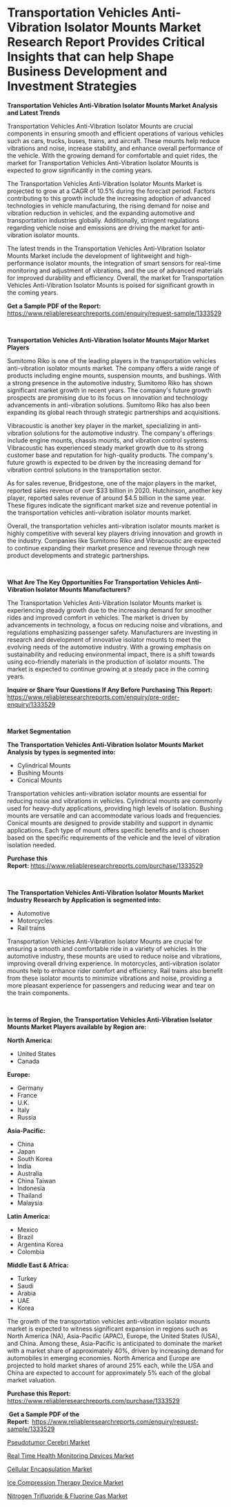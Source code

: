 <p><h1>Transportation Vehicles Anti-Vibration Isolator Mounts Market Research Report Provides Critical Insights that can help Shape Business Development and Investment Strategies</h1></p><p><strong>Transportation Vehicles Anti-Vibration Isolator Mounts Market Analysis and Latest Trends</strong></p>
<p><p>Transportation Vehicles Anti-Vibration Isolator Mounts are crucial components in ensuring smooth and efficient operations of various vehicles such as cars, trucks, buses, trains, and aircraft. These mounts help reduce vibrations and noise, increase stability, and enhance overall performance of the vehicle. With the growing demand for comfortable and quiet rides, the market for Transportation Vehicles Anti-Vibration Isolator Mounts is expected to grow significantly in the coming years.</p><p>The Transportation Vehicles Anti-Vibration Isolator Mounts Market is projected to grow at a CAGR of 10.5% during the forecast period. Factors contributing to this growth include the increasing adoption of advanced technologies in vehicle manufacturing, the rising demand for noise and vibration reduction in vehicles, and the expanding automotive and transportation industries globally. Additionally, stringent regulations regarding vehicle noise and emissions are driving the market for anti-vibration isolator mounts.</p><p>The latest trends in the Transportation Vehicles Anti-Vibration Isolator Mounts Market include the development of lightweight and high-performance isolator mounts, the integration of smart sensors for real-time monitoring and adjustment of vibrations, and the use of advanced materials for improved durability and efficiency. Overall, the market for Transportation Vehicles Anti-Vibration Isolator Mounts is poised for significant growth in the coming years.</p></p>
<p><strong>Get a Sample PDF of the Report:&nbsp;</strong> <a href="https://www.reliableresearchreports.com/enquiry/request-sample/1333529">https://www.reliableresearchreports.com/enquiry/request-sample/1333529</a></p>
<p>&nbsp;</p>
<p><strong>Transportation Vehicles Anti-Vibration Isolator Mounts Major Market Players</strong></p>
<p><p>Sumitomo Riko is one of the leading players in the transportation vehicles anti-vibration isolator mounts market. The company offers a wide range of products including engine mounts, suspension mounts, and bushings. With a strong presence in the automotive industry, Sumitomo Riko has shown significant market growth in recent years. The company's future growth prospects are promising due to its focus on innovation and technology advancements in anti-vibration solutions. Sumitomo Riko has also been expanding its global reach through strategic partnerships and acquisitions.</p><p>Vibracoustic is another key player in the market, specializing in anti-vibration solutions for the automotive industry. The company's offerings include engine mounts, chassis mounts, and vibration control systems. Vibracoustic has experienced steady market growth due to its strong customer base and reputation for high-quality products. The company's future growth is expected to be driven by the increasing demand for vibration control solutions in the transportation sector.</p><p>As for sales revenue, Bridgestone, one of the major players in the market, reported sales revenue of over $33 billion in 2020. Hutchinson, another key player, reported sales revenue of around $4.5 billion in the same year. These figures indicate the significant market size and revenue potential in the transportation vehicles anti-vibration isolator mounts market.</p><p>Overall, the transportation vehicles anti-vibration isolator mounts market is highly competitive with several key players driving innovation and growth in the industry. Companies like Sumitomo Riko and Vibracoustic are expected to continue expanding their market presence and revenue through new product developments and strategic partnerships.</p></p>
<p>&nbsp;</p>
<p><strong>What Are The Key Opportunities For Transportation Vehicles Anti-Vibration Isolator Mounts Manufacturers?</strong></p>
<p><p>The Transportation Vehicles Anti-Vibration Isolator Mounts market is experiencing steady growth due to the increasing demand for smoother rides and improved comfort in vehicles. The market is driven by advancements in technology, a focus on reducing noise and vibrations, and regulations emphasizing passenger safety. Manufacturers are investing in research and development of innovative isolator mounts to meet the evolving needs of the automotive industry. With a growing emphasis on sustainability and reducing environmental impact, there is a shift towards using eco-friendly materials in the production of isolator mounts. The market is expected to continue growing at a steady pace in the coming years.</p></p>
<p><strong>Inquire or Share Your Questions If Any Before Purchasing This Report:</strong> <a href="https://www.reliableresearchreports.com/enquiry/pre-order-enquiry/1333529">https://www.reliableresearchreports.com/enquiry/pre-order-enquiry/1333529</a></p>
<p>&nbsp;</p>
<p><strong>Market Segmentation</strong></p>
<p><strong>The Transportation Vehicles Anti-Vibration Isolator Mounts Market Analysis by types is segmented into:</strong></p>
<p><ul><li>Cylindrical Mounts</li><li>Bushing Mounts</li><li>Conical Mounts</li></ul></p>
<p><p>Transportation vehicles anti-vibration isolator mounts are essential for reducing noise and vibrations in vehicles. Cylindrical mounts are commonly used for heavy-duty applications, providing high levels of isolation. Bushing mounts are versatile and can accommodate various loads and frequencies. Conical mounts are designed to provide stability and support in dynamic applications. Each type of mount offers specific benefits and is chosen based on the specific requirements of the vehicle and the level of vibration isolation needed.</p></p>
<p><strong>Purchase this Report:&nbsp;</strong><a href="https://www.reliableresearchreports.com/purchase/1333529">https://www.reliableresearchreports.com/purchase/1333529</a></p>
<p>&nbsp;</p>
<p><strong>The Transportation Vehicles Anti-Vibration Isolator Mounts Market Industry Research by Application is segmented into:</strong></p>
<p><ul><li>Automotive</li><li>Motorcycles</li><li>Rail trains</li></ul></p>
<p><p>Transportation Vehicles Anti-Vibration Isolator Mounts are crucial for ensuring a smooth and comfortable ride in a variety of vehicles. In the automotive industry, these mounts are used to reduce noise and vibrations, improving overall driving experience. In motorcycles, anti-vibration isolator mounts help to enhance rider comfort and efficiency. Rail trains also benefit from these isolator mounts to minimize vibrations and noise, providing a more pleasant experience for passengers and reducing wear and tear on the train components.</p></p>
<p>&nbsp;</p>
<p><strong>In terms of Region, the Transportation Vehicles Anti-Vibration Isolator Mounts Market Players available by Region are:</strong></p>
<p>
    <p> <strong> North America: </strong>
        <ul>
            <li>United States</li>
            <li>Canada</li>
        </ul>
        </p> 
    <p> <strong> Europe: </strong>
        <ul>
            <li>Germany</li>
            <li>France</li>
            <li>U.K.</li>
            <li>Italy</li>
            <li>Russia</li>
        </ul>
        </p> 
    <p> <strong> Asia-Pacific: </strong>
        <ul>
            <li>China</li>
            <li>Japan</li>
            <li>South Korea</li>
            <li>India</li>
            <li>Australia</li>
            <li>China Taiwan</li>
            <li>Indonesia</li>
            <li>Thailand</li>
            <li>Malaysia</li>
        </ul>
        </p> 
    <p> <strong> Latin America: </strong>
        <ul>
            <li>Mexico</li>
            <li>Brazil</li>
            <li>Argentina Korea</li>
            <li>Colombia</li>
        </ul>
        </p> 
    <p> <strong> Middle East & Africa: </strong>
        <ul>
            <li>Turkey</li>
            <li>Saudi</li>
            <li>Arabia</li>
            <li>UAE</li>
            <li>Korea</li>
        </ul>
    </p>
    </p>
<p><p>The growth of the transportation vehicles anti-vibration isolator mounts market is expected to witness significant expansion in regions such as North America (NA), Asia-Pacific (APAC), Europe, the United States (USA), and China. Among these, Asia-Pacific is anticipated to dominate the market with a market share of approximately 40%, driven by increasing demand for automobiles in emerging economies. North America and Europe are projected to hold market shares of around 25% each, while the USA and China are expected to account for approximately 5% each of the global market valuation.</p></p>
<p><strong>Purchase this Report: </strong><a href="https://www.reliableresearchreports.com/purchase/1333529">https://www.reliableresearchreports.com/purchase/1333529</a></p>
<p>&nbsp;<strong>Get a Sample PDF of the Report:&nbsp;&nbsp;</strong><a href="https://www.reliableresearchreports.com/enquiry/request-sample/1333529">https://www.reliableresearchreports.com/enquiry/request-sample/1333529</a></p>
<p><strong></strong></p>
<p><p><a href="https://medium.com/p/bee2cc9974bd/edit">Pseudotumor Cerebri Market</a></p><p><a href="https://medium.com/p/61392ef857ce/edit">Real Time Health Monitoring Devices Market</a></p><p><a href="https://medium.com/@emmyrolfson8689/cellular-encapsulation-market-comprehensive-assessment-by-type-application-and-geography-5f0c04eaa8c7">Cellular Encapsulation Market</a></p><p><a href="https://issuu.com/reportprime-2/docs/ice-compression-therapy-device-market-size-2030.pp">Ice Compression Therapy Device Market</a></p><p><a href="https://issuu.com/reportprime-2/docs/nitrogen-trifluoride-fluorine-gas-market-size-2030">Nitrogen Trifluoride & Fluorine Gas Market</a></p></p>